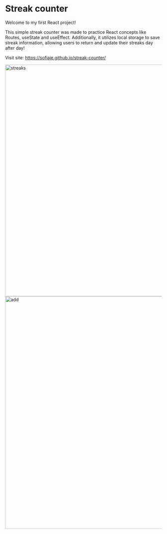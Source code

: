 # Streak counter

Welcome to my first React project! 

This simple streak counter was made to practice React concepts like Routes, useState and useEffect. Additionally, it utilizes local storage to save streak information, allowing users to return and update their streaks day after day!

Visit site: https://sofiaje.github.io/streak-counter/



<img width="744" alt="streaks" src="https://github.com/sofiaje/streak-counter/assets/113875885/79923239-059c-421b-9acc-bc3f3c8ef556">

<img width="747" alt="add" src="https://github.com/sofiaje/streak-counter/assets/113875885/800e6d30-b88f-40a9-99d5-c6824a9d3cf7">
